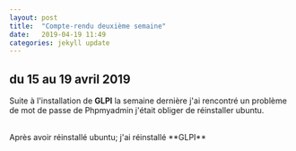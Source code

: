```yaml
---
layout: post
title:  "Compte-rendu deuxième semaine"
date:   2019-04-19 11:49
categories: jekyll update
---
```

## du 15 au 19 avril 2019

Suite à l'installation de **GLPI** la semaine dernière j'ai rencontré un problème de mot de passe de Phpmyadmin j'était obliger de réinstaller ubuntu.

<br/>
Après avoir réinstallé ubuntu; j'ai réinstallé **GLPI**

<br/>

<br/>


 

 
 
 
 

      
     

